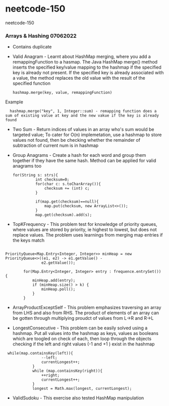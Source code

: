 # neetcode-150
neetcode-150

### Arrays & Hashing 07062022
- Contains duplicate
- Valid Anagram - Learnt about HashMap merging, where you add a remappingFunction to a hasmap.
  The Java HashMap merge() method inserts the specified key/value mapping to the hashmap if the specified key is already not present. If the specified key is already associated with a value, the method replaces the old value with the result of the specified function 
  
      hashmap.merge(key, value, remappingFunction)
Example

      hashmap.merge("key", 1, Integer::sum) - remapping function does a sum of existing value at key and the new vakue if the key is already found

- Two Sum - Return indices of values in an array who's sum would be targeted value; To cater for O(n) implemetation, use a hashmap to store values not found, then be checking whether the remainder of subtraction of current num is in hashmap
  
- Group Anagrams - Create a hash for each word and group them together if they have the same hash. 
Method can be applied for valid anagrams too
  ```
  for(String s: strs){
            int checksum=0;
            for(char c: s.toCharArray()){
                checksum += (int) c;
            }

            if(map.get(checksum)==null){
                map.put(checksum, new ArrayList<>());
            }
            map.get(checksum).add(s);
  ```
  
- TopKFrequency - This problem test for knowledge of priority queues, where values are stored by priority, ie highest to lowest, but does not replace values.
The problem uses learnings from merging map entries if the keys match
```

PriorityQueue<Map.Entry<Integer, Integer>> minHeap = new PriorityQueue<>((e1, e2) -> e1.getValue() -
                e2.getValue());

        for(Map.Entry<Integer, Integer> entry : frequence.entrySet()) {
            minHeap.add(entry);
            if (minHeap.size() > k) {
                minHeap.poll();
            }
        }
```

- ArrayProductExceptSelf - This problem emphasizes traversing an array from LHS and also from RHS. The product of elements of an array can be gotten through multiplying proudct of values from L->R and R->L


- LongestConsecutive - This problem can be easily solved using a hashmap. Put all values into the hashmap as keys, values as booleans which are toogled on check of each, then loop through the objects checking if the left and right values (-1 and +1 ) exist in the hashmap
``` 
 while(map.containsKey(left)){
                --left;
                currentLongest++;
            }
            while (map.containsKey(right)){
                ++right;
                currentLongest++;
            }
            longest = Math.max(longest, currentLongest);
```

- ValidSudoku - This exercise also tested HashMap manipulation 
